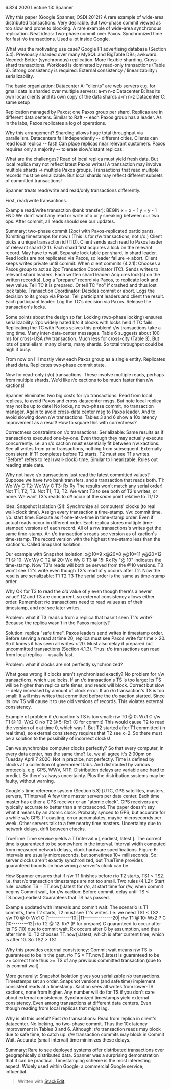 6.824 2020 Lecture 13: Spanner

Why this paper (Google Spanner, OSDI 2012)?
  A rare example of wide-area distributed transactions.
    Very desirable.
    But two-phase commit viewed as too slow and prone to blocking.
  A rare example of wide-area synchronous replication.
  Neat ideas:
    Two-phase commit over Paxos.
    Synchronized time for fast r/o transactions.
  Used a lot inside Google.

What was the motivating use case?
  Google F1 advertising database (Section 5.4).
  Previously sharded over many MySQL and BigTable DBs; awkward.
  Needed:
    Better (synchronous) replication.
    More flexible sharding.
    Cross-shard transactions.
  Workload is dominated by read-only transactions (Table 6).
  Strong consistency is required.
    External consistency / linearizability / serializability.

The basic organization:
  Datacenter A:
    "clients" are web servers e.g. for gmail
    data is sharded over multiple servers:
      a-m
      n-z
  Datacenter B:
    has its own local clients
    and its own copy of the data shards
      a-m
      n-z
  Datacenter C:
    same setup

Replication managed by Paxos; one Paxos group per shard.
  Replicas are in different data centers.
  Similar to Raft -- each Paxos group has a leader.
  As in the labs, Paxos replicates a log of operations.

Why this arrangement?
  Sharding allows huge total throughput via parallelism.
  Datacenters fail independently -- different cities.
  Clients can read local replica -- fast!
  Can place replicas near relevant customers.
  Paxos requires only a majority -- tolerate slow/distant replicas.

What are the challenges?
  Read of local replica must yield fresh data.
    But local replica may not reflect latest Paxos writes!
  A transaction may involve multiple shards -> multiple Paxos groups.
  Transactions that read multiple records must be serializable.
    But local shards may reflect different subsets of committed transactions!

Spanner treats read/write and read/only transactions differently.

First, read/write transactions.

Example read/write transaction (bank transfer):
  BEGIN
    x = x + 1
    y = y - 1
  END
We don't want any read or write of x or y sneaking between our two ops.
After commit, all reads should see our updates.

Summary: two-phase commit (2pc) with Paxos-replicated participants.
  (Omitting timestamps for now.)
  (This is for r/w transactions, not r/o.)
  Client picks a unique transaction id (TID).
  Client sends each read to Paxos leader of relevant shard (2.1).
    Each shard first acquires a lock on the relevant record.
      May have to wait.
    Separate lock table per shard, in shard leader.
    Read locks are not replicated via Paxos, so leader failure -> abort.
  Client keeps writes private until commit.
  When client commits (4.2.1):
    Chooses a Paxos group to act as 2pc Transaction Coordinator (TC).
    Sends writes to relevant shard leaders.
    Each written shard leader:
      Acquires lock(s) on the written record(s).
      Log a "prepare" record via Paxos, to replicate lock and new value.
      Tell TC it is prepared.
      Or tell TC "no" if crashed and thus lost lock table.
  Transaction Coordinator:
    Decides commit or abort.
    Logs the decision to its group via Paxos.
    Tell participant leaders and client the result.
  Each participant leader:
    Log the TC's decision via Paxos.
    Release the transaction's locks.

Some points about the design so far.
  Locking (two-phase locking) ensures serializability.
  2pc widely hated b/c it blocks with locks held if TC fails.
    Replicating the TC with Paxos solves this problem!
  r/w transactions take a long time.
    Many inter-data-center messages.
    Table 6 suggests about 100 ms for cross-USA r/w transaction.
    Much less for cross-city (Table 3).
  But lots of parallelism: many clients, many shards.
    So total throughput could be high if busy.

From now on I'll mostly view each Paxos group as a single entity.
  Replicates shard data.
  Replicates two-phase commit state.

Now for read-only (r/o) transactions.
  These involve multiple reads, perhaps from multiple shards.
  We'd like r/o xactions to be much faster than r/w xactions!

Spanner eliminates two big costs for r/o transactions:
  Read from local replicas, to avoid Paxos and cross-datacenter msgs.
    But note local replica may not be up to date!
  No locks, no two-phase commit, no transaction manager.
    Again to avoid cross-data center msg to Paxos leader.
    And to avoid slowing down r/w transactions.
  Tables 3 and 6 show a 10x latency improvement as a result!
  How to square this with correctness?
  
Correctness constraints on r/o transactions:
  Serializable:
    Same results as if transactions executed one-by-one.
      Even though they may actually execute concurrently.
    I.e. an r/o xaction must essentially fit between r/w xactions.
    See all writes from prior transactions, nothing from subsequent.
  Externally consistent:
    If T1 completes before T2 starts, T2 must see T1's writes.
    "Before" refers to real (wall-clock) time.
    Similar to linearizable.
    Rules out reading stale data.

Why not have r/o transactions just read the latest committed values?
  Suppose we have two bank transfers, and a transaction that reads both.
    T1:  Wx  Wy  C
    T2:                 Wx  Wy  C
    T3:             Rx             Ry
  The results won't match any serial order!
    Not T1, T2, T3.
    Not T1, T3, T2.
  We want T3 to see both of T2's writes, or none.
  We want T3's reads to *all* occur at the *same* point relative to T1/T2.

Idea: Snapshot Isolation (SI):
  Synchronize all computers' clocks (to real wall-clock time).
  Assign every transaction a time-stamp.
    r/w: commit time.
    r/o: start time.
  Execute as if one-at-a-time in time-stamp order.
    Even if actual reads occur in different order.
  Each replica stores multiple time-stamped versions of each record.
    All of a r/w transactions's writes get the same time-stamp.
  An r/o transaction's reads see version as of xaction's time-stamp.
    The record version with the highest time-stamp less than the xaction's.
  Called Snapshot Isolation.

Our example with Snapshot Isolation:
                      x@10=9         x@20=8
                      y@10=11        y@20=12
    T1 @ 10:  Wx  Wy  C
    T2 @ 20:                 Wx  Wy  C
    T3 @ 15:             Rx             Ry
  "@ 10" indicates the time-stamp.
  Now T3's reads will both be served from the @10 versions.
    T3 won't see T2's write even though T3's read of y occurs after T2.
  Now the results are serializable: T1 T2 T3
    The serial order is the same as time-stamp order.

Why OK for T3 to read the *old* value of y even though there's a newer value?
  T2 and T3 are concurrent, so external consistency allows either order.
  Remember: r/o transactions need to read values
    as of their timestamp, and *not* see later writes.

Problem: what if T3 reads x from a replica that hasn't seen T1's write?
  Because the replica wasn't in the Paxos majority?

Solution: replica "safe time".
  Paxos leaders send writes in timestamp order.
  Before serving a read at time 20, replica must see Paxos write for time > 20.
    So it knows it has seen all writes < 20.
  Must also delay if prepared but uncommitted transactions (Section 4.1.3).
  Thus: r/o transactions can read from local replica -- usually fast.

Problem: what if clocks are not perfectly synchronized?

What goes wrong if clocks aren't synchronized exactly?
  No problem for r/w transactions, which use locks.
  If an r/o transaction's TS is too large:
    Its TS will be higher than replica safe times, and reads will block.
    Correct but slow -- delay increased by amount of clock error.
  If an r/o transaction's TS is too small:
    It will miss writes that committed before the r/o xaction started.
    Since its low TS will cause it to use old versions of records.
    This violates external consistency.

Example of problem if r/o xaction's TS is too small:
  r/w T0 @  0: Wx1 C
  r/w T1 @ 10:         Wx2 C
  r/o T2 @  5:                   Rx?
(C for commit)
This would cause T2 to read the version of x at time 0, which was 1.
But T2 started after T1 committed (in real time),
  so external consistency requires that T2 see x=2.
So there must be a solution to the possibility of incorrect clocks!

Can we synchronize computer clocks perfectly?
  So that every computer, in every data center, has the same time?
    I.e. we all agree it's 2:00pm on Tuesday April 7 2020.
  Not in practice, not perfectly.
  Time is defined by clocks at a collection of government labs.
  And distributed by various protocols, e.g. GPS, WWV, NTP.
  Distribution delays are variable and hard to predict.
  So there's always uncertainty.
  Plus the distribution systems may be faulty, without warning.

Google's time reference system (Section 5.3)
  [UTC, GPS satellites, masters, servers, TTinterval]
  A few time master servers per data center.
  Each time master has either a GPS receiver or an "atomic clock".
  GPS receivers are typically accurate to better than a microsecond.
  The paper doesn't say what it means by an atomic clock.
    Probably synced to GPS, but accurate for a while w/o GPS.
    If coasting, error accumulates, maybe microseconds per week.
  Other servers talk to a few nearby time masters.
    Uncertainty due to network delays, drift between checks.

TrueTime
  Time service yields a TTinterval = [ earliest, latest ].
  The correct time is guaranteed to be somewhere in the interval.
  Interval width computed from measured network delays,
    clock hardware specifications.
  Figure 6: intervals are usually microseconds, but sometimes 10+ milliseconds.
  So: server clocks aren't exactly synchronized, but TrueTime
    provides guaranteed bounds on how wrong a server's clock can be.

How Spanner ensures that if r/w T1 finishes before r/o T2 starts, TS1 < TS2.
  I.e. that r/o transaction timestamps are not too small.
  Two rules (4.1.2):
  Start rule:
    xaction TS = TT.now().latest
      for r/o, at start time
      for r/w, when commit begins
  Commit wait, for r/w xaction:
    Before commit, delay until TS < TS.now().earliest
    Guarantees that TS has passed.

Example updated with intervals and commit wait:
  The scenario is T1 commits, then T2 starts, T2 must see T1's writes.
  I.e. we need TS1 < TS2.
  r/w T0 @  0: Wx1 C
                   |1-----------10| |11--------------20|
  r/w T1 @ 10:         Wx2 P           C
                                 |10--------12|
  r/o T2 @ 12:                           Rx?
(P for prepare)
C guaranteed to occur after its TS (10) due to commit wait.
Rx occurs after C by assumption, and thus after time 10.
T2 chooses TT.now().latest, which is after current time, which is after 10.
So TS2 > TS1.

Why this provides external consistency:
  Commit wait means r/w TS is guaranteed to be in the past.
  r/o TS = TT.now().latest is guaranteed to be >= correct time
    thus >= TS of any previous committed transaction (due to its commit wait)

More generally:
  Snapshot Isolation gives you serializable r/o transactions.
    Timestamps set an order.
    Snapshot versions (and safe time) implement consistent reads at a timestamp.
    Xaction sees all writes from lower-TS xactions, none from higher.
    Any number will do for TS if you don't care about external consistency.
  Synchronized timestamps yield external consistency.
    Even among transactions at different data centers.
    Even though reading from local replicas that might lag.

Why is all this useful?
  Fast r/o transactions:
    Read from replica in client's datacenter.
    No locking, no two-phase commit.
    Thus the 10x latency improvement in Tables 3 and 6.
  Although:
    r/o transaction reads may block due to safe time, to catch up.
    r/w transaction commits may block in Commit Wait.
    Accurate (small interval) time minimizes these delays.

Summary:
  Rare to see deployed systems offer distributed transactions
    over geographically distributed data.
  Spanner was a surprising demonstration that it can be practical.
  Timestamping scheme is the most interesting aspect.
  Widely used within Google; a commercial Google service; influential.


> Written with [StackEdit](https://stackedit.io/).
<!--stackedit_data:
eyJoaXN0b3J5IjpbNjcwNjYwODk1XX0=
-->